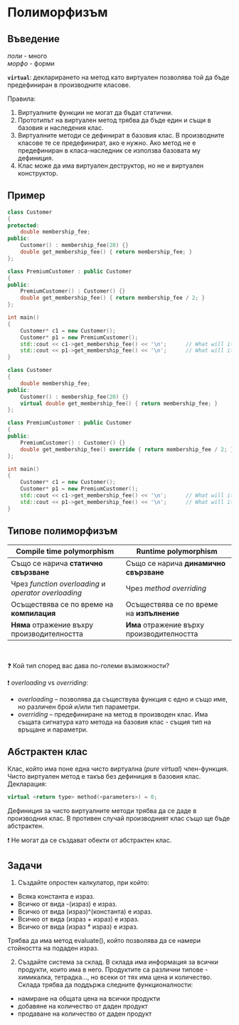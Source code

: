 # Полиморфизъм

## Въведение

*поли* - много</br>
*морфо* - форми 

**`virtual`**: декларирането на метод като виртуален позволява той да бъде предефиниран в производните класове. 

Правила:
1. Виртуалните функции не могат да бъдат статични.
2. Прототипът на виртуален метод трябва да бъде един и същи в базовия и наследения клас.
3. Виртуалните методи се дефинират в базовия клас. В производните класове те се предефинират, ако
   е нужно. Ако метод не е предефиниран в класа-наследник се използва базовата му дефиниция.
4. Клас може да има виртуален деструктор, но не и виртуален конструктор.

## Пример
```cpp
class Customer 
{
protected:
    double membership_fee;
public:
    Customer() : membership_fee(20) {}
    double get_membership_fee() { return membership_fee; }
};

class PremiumCustomer : public Customer
{
public:
    PremiumCustomer() : Customer() {}
    double get_membership_fee() { return membership_fee / 2; }
};

int main()
{
    Customer* c1 = new Customer();
    Customer* p1 = new PremiumCustomer();
    std::cout << c1->get_membership_fee() << '\n';      // What will it print?
    std::cout << p1->get_membership_fee() << '\n';      // What will it print?
}
```

```cpp
class Customer 
{
    double membership_fee;
public:
    Customer() : membership_fee(20) {}
    virtual double get_membership_fee() { return membership_fee; }
};

class PremiumCustomer : public Customer
{
public:
    PremiumCustomer() : Customer() {}
    double get_membership_fee() override { return membership_fee / 2; }
};

int main()
{
    Customer* c1 = new Customer();
    Customer* p1 = new PremiumCustomer();
    std::cout << c1->get_membership_fee() << '\n';      // What will it print?
    std::cout << p1->get_membership_fee() << '\n';      // What will it print?
}
```

## Типове полиморфизъм

| Compile time polymorphism | Runtime polymorphism |
| --- | --- |
| Също се нарича **статично свързване** | Също се нарича **динамично свързване** |
| Чрез *function overloading* и *operator overloading* | Чрез *method overriding* |
| Осъществява се по време на **компилация** | Осъществява се по време на **изпълнение** |
| **Няма** отражение въхру производителността | **Има** отражение върху производителността |

&nbsp;

:question: Кой тип според вас дава по-големи възможности?

:exclamation: *overloading* vs *overriding*:
- *overloading* – позволява да съществува функция с едно и също име,
  но различен брой и/или тип параметри.
- *overriding* – предефиниране на метод в производен клас. Има същата сигнатура
  като метода на базовия клас - същия тип на връщане и параметри.

## Абстрактен клас
Клас, който има поне една чисто виртуална (*pure virtual*) член-функция. Чисто виртуален метод е такъв без дефиниция в базовия клас.</br>
Декларация:
```cpp 
virtual <return type> method(<parameters>) = 0;
```

Дефиниция за чисто виртуалните методи трябва да се даде в производния клас. В противен случай производният клас също ще бъде абстрактен. 

:exclamation: Не могат да се създават обекти от абстрактен клас.

## Задачи

1. Създайте опростен калкулатор, при който:
- Всяка константа е израз.
- Всичко от вида -(израз) е израз.
- Всичко от вида (израз)^(константа) е израз.
- Всичко от вида (израз + израз) е израз.
- Всичко от вида (израз * израз) е израз.

Трябва да има метод evaluate(), който позволява да се намери стойността на подаден израз.

2. Създайте система за склад. В склада има информация за всички продукти, които има в него. Продуктите са различни типове - химикалка, тетрадка..., но всеки от тях има цена и количество. Склада трябва да поддържа следните функционалности:
- намиране на общата цена на всички продукти
- добавяне на количество от даден продукт
- продаване на количество от даден продукт
